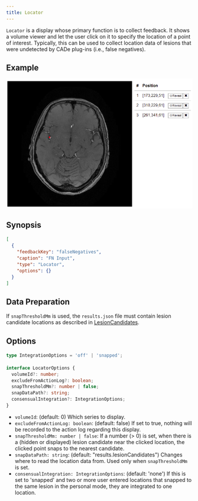 ```yaml
---
title: Locator
---
```


`Locator` is a display whose primary function is to collect feedback. It shows a volume viewer and let the user click on it to specify the location of a point of interest. Typically, this can be used to collect location data of lesions that were undetected by CADe plug-ins (i.e., false negatives).

## Example

![Locator example](./locator.png)

## Synopsis

```json title=displayStrategy
[
  {
    "feedbackKey": "falseNegatives",
    "caption": "FN Input",
    "type": "Locator",
    "options": {}
  }
]
```

## Data Preparation

If `snapThresholdMm` is used, the `results.json` file must contain lesion candidate locations as described in [LesionCandidates](./lesion-candidates.md).

## Options

```ts
type IntegrationOptions = 'off' | 'snapped';

interface LocatorOptions {
  volumeId?: number;
  excludeFromActionLog?: boolean;
  snapThresholdMm?: number | false;
  snapDataPath?: string;
  consensualIntegration?: IntegrationOptions;
}
```

- `volumeId`: (default: 0) Which series to display.
- `excludeFromActionLog: boolean`: (default: false) If set to true, nothing will be recorded to the action log regarding this display.
- `snapThresholdMm: number | false`: If a number (&gt; 0) is set, when there is a (hidden or displayed) lesion candidate near the clicked location, the clicked point snaps to the nearest candidate.
- `snapDataPath: string`: (default: "results.lesionCandidates") Changes where to read the location data from. Used only when `snapThresholdMm` is set.
- `consensualIntegration: IntegrationOptions`: (default: 'none') If this is set to 'snapped' and two or more user entered locations that snapped to the same lesion in the personal mode, they are integrated to one location.
